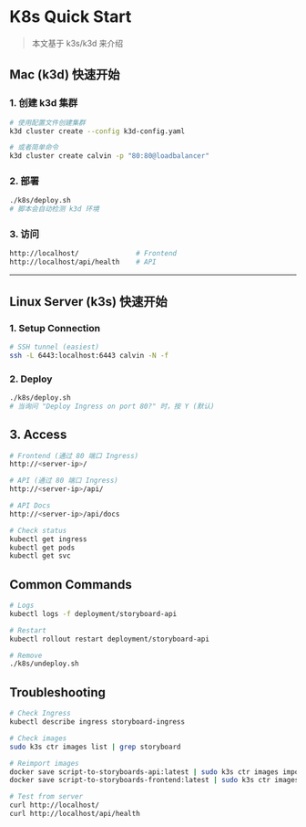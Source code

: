 # K8s Quick Start

> 本文基于 k3s/k3d 来介绍

## Mac (k3d) 快速开始

### 1. 创建 k3d 集群

```bash
# 使用配置文件创建集群
k3d cluster create --config k3d-config.yaml

# 或者简单命令
k3d cluster create calvin -p "80:80@loadbalancer"
```

### 2. 部署

```bash
./k8s/deploy.sh
# 脚本会自动检测 k3d 环境
```

### 3. 访问

```bash
http://localhost/              # Frontend
http://localhost/api/health    # API
```

---

## Linux Server (k3s) 快速开始

### 1. Setup Connection

```bash
# SSH tunnel (easiest)
ssh -L 6443:localhost:6443 calvin -N -f
```

### 2. Deploy

```bash
./k8s/deploy.sh
# 当询问 "Deploy Ingress on port 80?" 时，按 Y (默认)
```

## 3. Access

```bash
# Frontend (通过 80 端口 Ingress)
http://<server-ip>/

# API (通过 80 端口 Ingress)
http://<server-ip>/api/

# API Docs
http://<server-ip>/api/docs

# Check status
kubectl get ingress
kubectl get pods
kubectl get svc
```

## Common Commands

```bash
# Logs
kubectl logs -f deployment/storyboard-api

# Restart
kubectl rollout restart deployment/storyboard-api

# Remove
./k8s/undeploy.sh
```

## Troubleshooting

```bash
# Check Ingress
kubectl describe ingress storyboard-ingress

# Check images
sudo k3s ctr images list | grep storyboard

# Reimport images
docker save script-to-storyboards-api:latest | sudo k3s ctr images import -
docker save script-to-storyboards-frontend:latest | sudo k3s ctr images import -

# Test from server
curl http://localhost/
curl http://localhost/api/health
```
